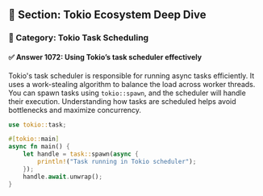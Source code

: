 ## 📘 Section: Tokio Ecosystem Deep Dive  
### 🔹 Category: Tokio Task Scheduling  
#### ✅ Answer 1072: Using Tokio’s task scheduler effectively

Tokio's task scheduler is responsible for running async tasks efficiently. It uses a work-stealing algorithm to balance the load across worker threads. You can spawn tasks using `tokio::spawn`, and the scheduler will handle their execution. Understanding how tasks are scheduled helps avoid bottlenecks and maximize concurrency.

```rust
use tokio::task;

#[tokio::main]
async fn main() {
    let handle = task::spawn(async {
        println!("Task running in Tokio scheduler");
    });
    handle.await.unwrap();
}
```
